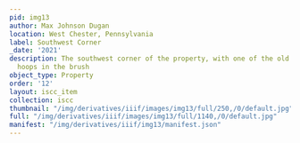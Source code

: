 ```yaml
---
pid: img13
author: Max Johnson Dugan
location: West Chester, Pennsylvania
label: Southwest Corner
_date: '2021'
description: The southwest corner of the property, with one of the old basketball
  hoops in the brush
object_type: Property
order: '12'
layout: iscc_item
collection: iscc
thumbnail: "/img/derivatives/iiif/images/img13/full/250,/0/default.jpg"
full: "/img/derivatives/iiif/images/img13/full/1140,/0/default.jpg"
manifest: "/img/derivatives/iiif/img13/manifest.json"
---
```

